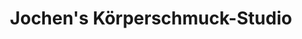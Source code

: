 ---
title: "Jochen's Körperschmuck-Studio"
url: /ibbenbueren/jochens-koerperschmuck-studio/
shop: Tattoo
---